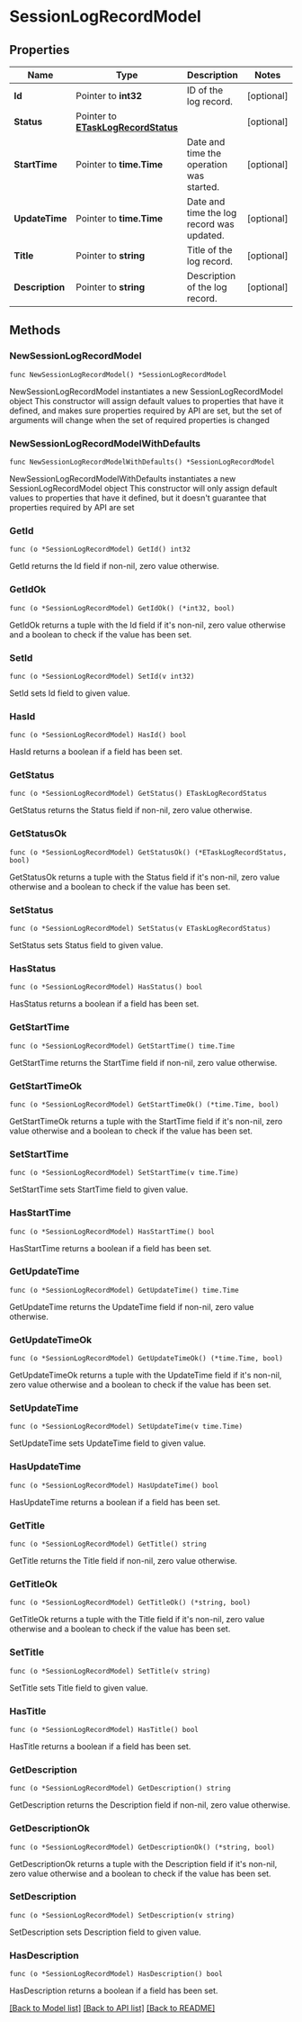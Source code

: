 # SessionLogRecordModel

## Properties

Name | Type | Description | Notes
------------ | ------------- | ------------- | -------------
**Id** | Pointer to **int32** | ID of the log record. | [optional] 
**Status** | Pointer to [**ETaskLogRecordStatus**](ETaskLogRecordStatus.md) |  | [optional] 
**StartTime** | Pointer to **time.Time** | Date and time the operation was started. | [optional] 
**UpdateTime** | Pointer to **time.Time** | Date and time the log record was updated. | [optional] 
**Title** | Pointer to **string** | Title of the log record. | [optional] 
**Description** | Pointer to **string** | Description of the log record. | [optional] 

## Methods

### NewSessionLogRecordModel

`func NewSessionLogRecordModel() *SessionLogRecordModel`

NewSessionLogRecordModel instantiates a new SessionLogRecordModel object
This constructor will assign default values to properties that have it defined,
and makes sure properties required by API are set, but the set of arguments
will change when the set of required properties is changed

### NewSessionLogRecordModelWithDefaults

`func NewSessionLogRecordModelWithDefaults() *SessionLogRecordModel`

NewSessionLogRecordModelWithDefaults instantiates a new SessionLogRecordModel object
This constructor will only assign default values to properties that have it defined,
but it doesn't guarantee that properties required by API are set

### GetId

`func (o *SessionLogRecordModel) GetId() int32`

GetId returns the Id field if non-nil, zero value otherwise.

### GetIdOk

`func (o *SessionLogRecordModel) GetIdOk() (*int32, bool)`

GetIdOk returns a tuple with the Id field if it's non-nil, zero value otherwise
and a boolean to check if the value has been set.

### SetId

`func (o *SessionLogRecordModel) SetId(v int32)`

SetId sets Id field to given value.

### HasId

`func (o *SessionLogRecordModel) HasId() bool`

HasId returns a boolean if a field has been set.

### GetStatus

`func (o *SessionLogRecordModel) GetStatus() ETaskLogRecordStatus`

GetStatus returns the Status field if non-nil, zero value otherwise.

### GetStatusOk

`func (o *SessionLogRecordModel) GetStatusOk() (*ETaskLogRecordStatus, bool)`

GetStatusOk returns a tuple with the Status field if it's non-nil, zero value otherwise
and a boolean to check if the value has been set.

### SetStatus

`func (o *SessionLogRecordModel) SetStatus(v ETaskLogRecordStatus)`

SetStatus sets Status field to given value.

### HasStatus

`func (o *SessionLogRecordModel) HasStatus() bool`

HasStatus returns a boolean if a field has been set.

### GetStartTime

`func (o *SessionLogRecordModel) GetStartTime() time.Time`

GetStartTime returns the StartTime field if non-nil, zero value otherwise.

### GetStartTimeOk

`func (o *SessionLogRecordModel) GetStartTimeOk() (*time.Time, bool)`

GetStartTimeOk returns a tuple with the StartTime field if it's non-nil, zero value otherwise
and a boolean to check if the value has been set.

### SetStartTime

`func (o *SessionLogRecordModel) SetStartTime(v time.Time)`

SetStartTime sets StartTime field to given value.

### HasStartTime

`func (o *SessionLogRecordModel) HasStartTime() bool`

HasStartTime returns a boolean if a field has been set.

### GetUpdateTime

`func (o *SessionLogRecordModel) GetUpdateTime() time.Time`

GetUpdateTime returns the UpdateTime field if non-nil, zero value otherwise.

### GetUpdateTimeOk

`func (o *SessionLogRecordModel) GetUpdateTimeOk() (*time.Time, bool)`

GetUpdateTimeOk returns a tuple with the UpdateTime field if it's non-nil, zero value otherwise
and a boolean to check if the value has been set.

### SetUpdateTime

`func (o *SessionLogRecordModel) SetUpdateTime(v time.Time)`

SetUpdateTime sets UpdateTime field to given value.

### HasUpdateTime

`func (o *SessionLogRecordModel) HasUpdateTime() bool`

HasUpdateTime returns a boolean if a field has been set.

### GetTitle

`func (o *SessionLogRecordModel) GetTitle() string`

GetTitle returns the Title field if non-nil, zero value otherwise.

### GetTitleOk

`func (o *SessionLogRecordModel) GetTitleOk() (*string, bool)`

GetTitleOk returns a tuple with the Title field if it's non-nil, zero value otherwise
and a boolean to check if the value has been set.

### SetTitle

`func (o *SessionLogRecordModel) SetTitle(v string)`

SetTitle sets Title field to given value.

### HasTitle

`func (o *SessionLogRecordModel) HasTitle() bool`

HasTitle returns a boolean if a field has been set.

### GetDescription

`func (o *SessionLogRecordModel) GetDescription() string`

GetDescription returns the Description field if non-nil, zero value otherwise.

### GetDescriptionOk

`func (o *SessionLogRecordModel) GetDescriptionOk() (*string, bool)`

GetDescriptionOk returns a tuple with the Description field if it's non-nil, zero value otherwise
and a boolean to check if the value has been set.

### SetDescription

`func (o *SessionLogRecordModel) SetDescription(v string)`

SetDescription sets Description field to given value.

### HasDescription

`func (o *SessionLogRecordModel) HasDescription() bool`

HasDescription returns a boolean if a field has been set.


[[Back to Model list]](../README.md#documentation-for-models) [[Back to API list]](../README.md#documentation-for-api-endpoints) [[Back to README]](../README.md)



